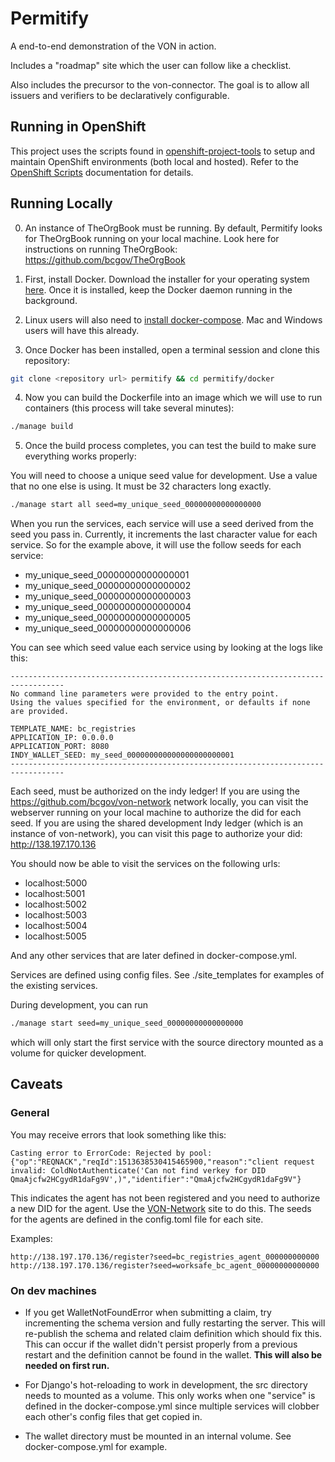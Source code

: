# Permitify
A end-to-end demonstration of the VON in action.

Includes a "roadmap" site which the user can follow like a checklist.

Also includes the precursor to the von-connector. The goal is to allow all issuers and verifiers to be declaratively configurable.

## Running in OpenShift

This project uses the scripts found in [openshift-project-tools](https://github.com/BCDevOps/openshift-project-tools) to setup and maintain OpenShift environments (both local and hosted).  Refer to the [OpenShift Scripts](https://github.com/BCDevOps/openshift-project-tools/blob/master/bin/README.md) documentation for details.

## Running Locally

0. An instance of TheOrgBook must be running. By default, Permitify looks for TheOrgBook running on your local machine. Look here for instructions on running TheOrgBook: https://github.com/bcgov/TheOrgBook

1. First, install Docker. Download the installer for your operating system [here](https://store.docker.com/search?type=edition&offering=community). Once it is installed, keep the Docker daemon running in the background.

2. Linux users will also need to [install docker-compose](https://github.com/docker/compose/releases). Mac and Windows users will have this already. 

3. Once Docker has been installed, open a terminal session and clone this repository:

```bash
git clone <repository url> permitify && cd permitify/docker
```

4. Now you can build the Dockerfile into an image which we will use to run containers (this process will take several minutes):

```bash
./manage build
```

5. Once the build process completes, you can test the build to make sure everything works properly:

You will need to choose a unique seed value for development. Use a value that no one else is using. It must be 32 characters long exactly.

```bash
./manage start all seed=my_unique_seed_00000000000000000
```

When you run the services, each service will use a seed derived from the seed you pass in. Currently, it increments the last character value for each service. So for the example above, it will use the follow seeds for each service:

- my_unique_seed_00000000000000001
- my_unique_seed_00000000000000002
- my_unique_seed_00000000000000003
- my_unique_seed_00000000000000004
- my_unique_seed_00000000000000005
- my_unique_seed_00000000000000006

You can see which seed value each service using by looking at the logs like this:

```
----------------------------------------------------------------------------------
No command line parameters were provided to the entry point.
Using the values specified for the environment, or defaults if none are provided.

TEMPLATE_NAME: bc_registries
APPLICATION_IP: 0.0.0.0
APPLICATION_PORT: 8080
INDY_WALLET_SEED: my_seed_000000000000000000000001
----------------------------------------------------------------------------------
```

Each seed, must be authorized on the indy ledger! If you are using the https://github.com/bcgov/von-network network locally, you can visit the webserver running on your local machine to authorize the did for each seed. If you are using the shared development Indy ledger (which is an instance of von-network), you can visit this page to authorize your did: http://138.197.170.136

You should now be able to visit the services on the following urls:

- localhost:5000
- localhost:5001
- localhost:5002
- localhost:5003
- localhost:5004
- localhost:5005

And any other services that are later defined in docker-compose.yml.

Services are defined using config files. See ./site_templates for examples of the existing services.

During development, you can run

```bash
./manage start seed=my_unique_seed_00000000000000000
```

which will only start the first service with the source directory mounted as a volume for quicker development.


## Caveats

### General

You may receive errors that look something like this:

```
Casting error to ErrorCode: Rejected by pool: {"op":"REQNACK","reqId":1513638530415465900,"reason":"client request invalid: ColdNotAuthenticate('Can not find verkey for DID QmaAjcfw2HCgydR1daFg9V',)","identifier":"QmaAjcfw2HCgydR1daFg9V"}
```

This indicates the agent has not been registered and you need to authorize a new DID for the agent.  Use the [VON-Network](http://138.197.170.136) site to do this.  The seeds for the agents are defined in the config.toml file for each site.

Examples:

```
http://138.197.170.136/register?seed=bc_registries_agent_000000000000
http://138.197.170.136/register?seed=worksafe_bc_agent_00000000000000
```

### On dev machines

- If you get WalletNotFoundError when submitting a claim, try incrementing the schema version and fully restarting the server. This will re-publish the schema and related claim definition which should fix this. This can occur if the wallet didn't persist properly from a previous restart and the definition cannot be found in the wallet. **This will also be needed on first run.**

- For Django's hot-reloading to work in development, the src directory needs to mounted as a volume. This only works when one "service" is defined in the docker-compose.yml since multiple services will clobber each other's config files that get copied in.

- The wallet directory must be mounted in an internal volume. See docker-compose.yml for example.